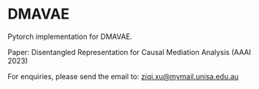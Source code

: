 # DMAVAE

Pytorch implementation for DMAVAE.

Paper: Disentangled Representation for Causal Mediation Analysis (AAAI 2023)

For enquiries, please send the email to: ziqi.xu@mymail.unisa.edu.au
